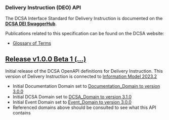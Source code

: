 ### Delivery Instruction (DEO) API

The DCSA Interface Standard for Delivery Instruction is documented on the [**DCSA DEI SwaggerHub**](https://app.swaggerhub.com/apis/dcsaorg/DCSA_DEI).

Publications related to this specification can be found on the DCSA website:
- [Glossary of Terms](https://knowledge.dcsa.org/s/glossary)

<a name="v100B1"></a>[Release v1.0.0 Beta 1 (...)](https://app.swaggerhub.com/apis-docs/dcsaorg/DCSA_DEI/1.0.0-Beta-1)
---
Initial release of the DCSA OpenAPI definitions for Delivery Instruction. This version of Delivery Instruction is connected to [Information Model 2023.2]()

- Initial Documentation Domain set to [Documentation_Domain to version 3.0.0](https://github.com/dcsaorg/DCSA-OpenAPI/tree/master/domain/documentation#v300)
- Initial DCSA Domain set to [DCSA_Domain to version 3.1.0](https://github.com/dcsaorg/DCSA-OpenAPI/tree/master/domain/dcsa#v310)
- Initial Event Domain set to [Event_Domain to version 3.0.0](https://github.com/dcsaorg/DCSA-OpenAPI/tree/master/domain/event#v300)
- Referenced domains above should be consulted to see what this API contains
